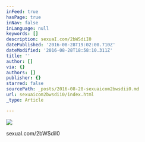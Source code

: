```yaml
---
inFeed: true
hasPage: true
inNav: false
inLanguage: null
keywords: []
description: sexuaI.com/2bWSdiI0
datePublished: '2016-08-28T19:02:00.710Z'
dateModified: '2016-08-28T18:58:10.311Z'
title: ''
author: []
via: {}
authors: []
publisher: {}
starred: false
sourcePath: _posts/2016-08-28-sexuaicom2bwsdii0.md
url: sexuaicom2bwsdii0/index.html
_type: Article

---
```

![](https://the-grid-user-content.s3-us-west-2.amazonaws.com/da004065-e065-4f62-9223-33ca1150427c.jpg)

sexuaI.com/2bWSdiI0